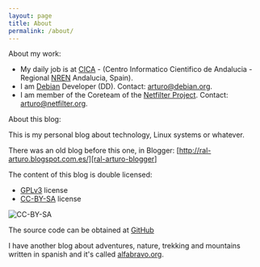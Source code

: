 ```yaml
---
layout: page
title: About
permalink: /about/
---
```


About my work:

 * My daily job is at [CICA][cica] - (Centro Informatico Cientifico de
   Andalucia - Regional [NREN][nren] Andalucia, Spain).
 * I am [Debian][debian] Developer (DD). Contact:
  [arturo@debian.org](mailto:arturo@debian.org).
 * I am member of the Coreteam of the [Netfilter Project][netfilter].
  Contact: [arturo@netfilter.org](mailto:arturo@netfilter.org).

About this blog:

This is my personal blog about technology, Linux systems or whatever.

There was an old blog before this one, in Blogger:
 [http://ral-arturo.blogspot.com.es/][ral-arturo-blogger]

The content of this blog is double licensed:

* [GPLv3](http://www.gnu.org/licenses/gpl-3.0.html) license
* [CC-BY-SA](http://creativecommons.org/licenses/by-sa/4.0) license

![CC-BY-SA](https://i.creativecommons.org/l/by-sa/4.0/80x15.png)

The source code can be obtained at [GitHub][github]

I have another blog about adventures, nature, trekking and
mountains written in spanish and it's called [alfabravo.org][alfabravo].


[cica]:				https://www.cica.es
[nren]:				https://en.wikipedia.org/wiki/National_research_and_education_network
[debian]:			https://www.debian.org
[netfilter]:			http://www.netfilter.org/
[ral-arturo-blogger]:		http://ral-arturo.blogspot.com.es/
[github]:			https://github.com/aborrero/ral-arturo.org
[alfabravo]:			http://alfabravo.org
